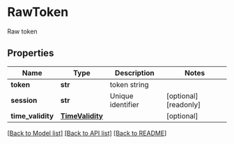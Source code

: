 # RawToken

Raw token
## Properties
Name | Type | Description | Notes
------------ | ------------- | ------------- | -------------
**token** | **str** | token string | 
**session** | **str** | Unique identifier | [optional] [readonly] 
**time_validity** | [**TimeValidity**](TimeValidity.md) |  | [optional] 

[[Back to Model list]](../README.md#documentation-for-models) [[Back to API list]](../README.md#documentation-for-api-endpoints) [[Back to README]](../README.md)


